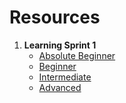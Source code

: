 # Resources
1. **Learning Sprint 1** <br/>
      * [Absolute Beginner](LearningSprint1/AbsoluteBeginner.md)<br/>
      * [Beginner](LearningSprint1/Beginner.md)<br/>
      * [Intermediate](LearningSprint1/Intermediate.md)<br/>
      * [Advanced](LearningSprint1/Advanced.md)<br/>
